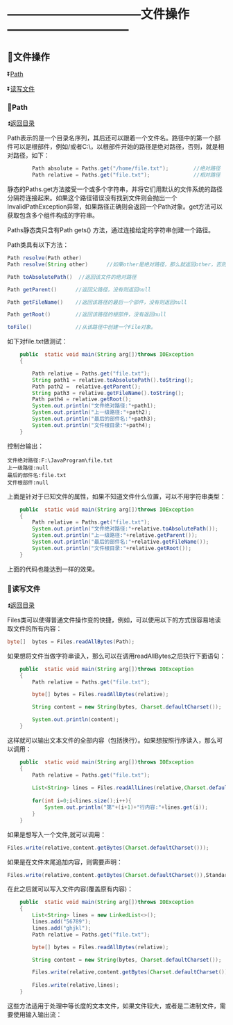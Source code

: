 # ———————————文件操作—————————— #

<p id="t"></p>

## :book:文件操作 ##

:arrow_double_down:<a href="#a1">Path</a>

:arrow_double_down:<a href="#a2">读写文件</a>

<p id="a1"><p>
  
### :custard:Path ###

:arrow_double_up:<a href="#t">返回目录</a>

Path表示的是一个目录名序列，其后还可以跟着一个文件名。路径中的第一个部件可以是根部件，例如/或者C:\，以根部件开始的路径是绝对路径，否则，就是相对路径，如下：

```java
        Path absolute = Paths.get("/home/file.txt");        //绝对路径
        Path relative = Paths.get("file.txt");              //相对路径
```

静态的Paths.get方法接受一个或多个字符串，并将它们用默认的文件系统的路径分隔符连接起来。如果这个路径错误没有找到文件则会抛出一个InvalidPathException异常，如果路径正确则会返回一个Path对象。get方法可以获取包含多个组件构成的字符串。

Paths静态类只含有Path gets() 方法，通过连接给定的字符串创建一个路径。

Path类具有以下方法：

```java
Path resolve(Path other)
Path resolve(String other)      //如果other是绝对路径，那么就返回other，否则，返回通过this和other获取得到的路径

Path toAbsolutePath()  //返回该文件的绝对路径

Path getParent()      //返回父路径，没有则返回null

Path getFileName()    //返回该路径的最后一个部件，没有则返回null

Path getRoot()        //返回该路径的根部件，没有返回null

toFile()              //从该路径中创建一个File对象。
```


如下对file.txt做测试：

```java
    public  static void main(String arg[])throws IOException
    {

        Path relative = Paths.get("file.txt");
        String path1 = relative.toAbsolutePath().toString();
        Path path2 =  relative.getParent();
        String path3 = relative.getFileName().toString();
        Path path4 = relative.getRoot();
        System.out.println("文件绝对路径:"+path1);
        System.out.println("上一级路径:"+path2);
        System.out.println("最后的部件名:"+path3);
        System.out.println("文件根目录:"+path4);
    }
```

控制台输出：

```
文件绝对路径:F:\JavaProgram\file.txt
上一级路径:null
最后的部件名:file.txt
文件根部件:null
```

上面是针对于已知文件的属性，如果不知道文件什么位置，可以不用字符串类型：

```java
    public  static void main(String arg[])throws IOException
    {
        Path relative = Paths.get("file.txt");
        System.out.println("文件绝对路径:"+relative.toAbsolutePath());
        System.out.println("上一级路径:"+relative.getParent());
        System.out.println("最后的部件名:"+relative.getFileName());
        System.out.println("文件根目录:"+relative.getRoot());
    }

```

上面的代码也能达到一样的效果。

<p id="a2"><p>
  
### :custard:读写文件 ###

:arrow_double_up:<a href="#t">返回目录</a>

Files类可以使得普通文件操作变的快捷，例如，可以使用以下的方式很容易地读取文件的所有内容：

```java
byte[]  bytes = Files.readAllBytes(Path);
```

如果想将文件当做字符串读入，那么可以在调用readAllBytes之后执行下面语句：

```java
    public  static void main(String arg[])throws IOException
    {
        Path relative = Paths.get("file.txt");

        byte[] bytes = Files.readAllBytes(relative);

        String content = new String(bytes, Charset.defaultCharset());

        System.out.println(content);
    }
```

这样就可以输出文本文件的全部内容（包括换行）。如果想按照行序读入，那么可以调用：

```java
    public  static void main(String arg[])throws IOException
    {
        Path relative = Paths.get("file.txt");
        
        List<String> lines = Files.readAllLines(relative,Charset.defaultCharset());
        
        for(int i=0;i<lines.size();i++){
            System.out.println("第"+(i+1)+"行内容:"+lines.get(i));
        }
    }
```

如果是想写入一个文件,就可以调用：

```java
Files.write(relative,content.getBytes(Charset.defaultCharset()));
```

如果是在文件末尾追加内容，则需要声明：

```java
Files.write(relative,content.getBytes(Charset.defaultCharset()),StandardOpenOption.APPEND);
```

在此之后就可以写入文件内容(覆盖原有内容)：

```java
    public  static void main(String arg[])throws IOException
    {
        List<String> lines = new LinkedList<>();
        lines.add("56789");
        lines.add("ghjkl");
        Path relative = Paths.get("file.txt");

        byte[] bytes = Files.readAllBytes(relative);

        String content = new String(bytes, Charset.defaultCharset());

        Files.write(relative,content.getBytes(Charset.defaultCharset()));
        
        Files.write(relative,lines);
    }
```

这些方法适用于处理中等长度的文本文件，如果文件较大，或者是二进制文件，需要使用输入输出流：

```java

```














